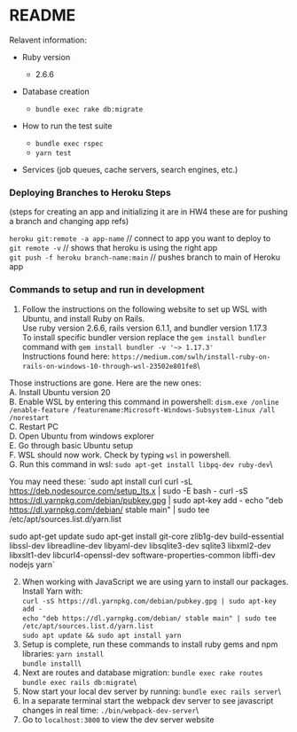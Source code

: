 # README

Relavent information:

* Ruby version
   - 2.6.6
   
* Database creation
   - `bundle exec rake db:migrate`

* How to run the test suite
   - `bundle exec rspec`
   - `yarn test`

* Services (job queues, cache servers, search engines, etc.)

### Deploying Branches to Heroku Steps
(steps for creating an app and initializing it are in HW4 these are for pushing a branch and changing app refs)

`heroku git:remote -a app-name`    // connect to app you want to deploy to \
`git remote -v`    // shows that heroku is using the right app \
`git push -f heroku branch-name:main`  // pushes branch to main of Heroku app 

### Commands to setup and run in development
1. Follow the instructions on the following website to set up WSL with Ubuntu, and install Ruby on Rails.\
Use ruby version 2.6.6, rails version 6.1.1, and bundler version 1.17.3\
To install specific bundler version replace the `gem install bundler` command with `gem install bundler -v '~> 1.17.3'`\
Instructions found here: `https://medium.com/swlh/install-ruby-on-rails-on-windows-10-through-wsl-23502e801fe8`\

Those instructions are gone. Here are the new ones:\
A. Install Ubuntu version 20 \
B. Enable WSL by entering this command in powershell: `dism.exe /online /enable-feature /featurename:Microsoft-Windows-Subsystem-Linux /all /norestart`\
C. Restart PC\
D. Open Ubuntu from windows explorer\
E. Go through basic Ubuntu setup\
F. WSL should now work. Check by typing `wsl` in powershell.\
G. Run this command in wsl: `sudo apt-get install libpq-dev ruby-dev`\

You may need these: `sudo apt install curl
curl -sL https://deb.nodesource.com/setup_lts.x | sudo -E bash -
curl -sS https://dl.yarnpkg.com/debian/pubkey.gpg | sudo apt-key add -
echo "deb https://dl.yarnpkg.com/debian/ stable main" | sudo tee /etc/apt/sources.list.d/yarn.list

sudo apt-get update
sudo apt-get install git-core zlib1g-dev build-essential libssl-dev libreadline-dev libyaml-dev libsqlite3-dev sqlite3 libxml2-dev libxslt1-dev libcurl4-openssl-dev software-properties-common libffi-dev nodejs yarn`

2. When working with JavaScript we are using yarn to install our packages. Install Yarn with:\
`curl -sS https://dl.yarnpkg.com/debian/pubkey.gpg | sudo apt-key add -`\
`echo "deb https://dl.yarnpkg.com/debian/ stable main" | sudo tee /etc/apt/sources.list.d/yarn.list`\
`sudo apt update && sudo apt install yarn`
4. Setup is complete, run these commands to install ruby gems and npm libraries:
`yarn install`\
`bundle install`\
5. Next are routes and database migration:
`bundle exec rake routes`\
`bundle exec rails db:migrate`\
6. Now start your local dev server by running:
`bundle exec rails server`\
7. In a separate terminal start the webpack dev server to see javascript changes in real time:
`./bin/webpack-dev-server`\
8. Go to `localhost:3000` to view the dev server website
